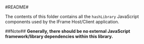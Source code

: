 #README#

The contents of this folder contains all the `hashLibrary` JavaScript components used by the IFrame Host/Client application.

##Note##
**Generally, there should be no external JavaScript framework/library dependencies within this library.**